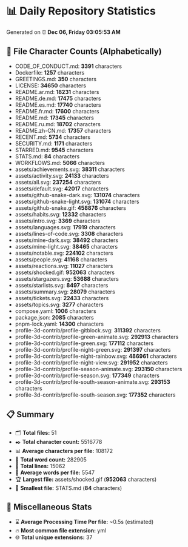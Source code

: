 # 📊 Daily Repository Statistics
Generated on ⏰ **Dec 06, Friday 03:05:53 AM**

## 📂 File Character Counts (Alphabetically)
- CODE_OF_CONDUCT.md: **3391** characters
- Dockerfile: **1257** characters
- GREETINGS.md: **350** characters
- LICENSE: **34650** characters
- README.ar.md: **18231** characters
- README.de.md: **17475** characters
- README.es.md: **17740** characters
- README.fr.md: **17600** characters
- README.md: **17345** characters
- README.ru.md: **18702** characters
- README.zh-CN.md: **17357** characters
- RECENT.md: **5734** characters
- SECURITY.md: **1171** characters
- STARRED.md: **9545** characters
- STATS.md: **84** characters
- WORKFLOWS.md: **5066** characters
- assets/achievements.svg: **38311** characters
- assets/activity.svg: **24133** characters
- assets/all.svg: **237254** characters
- assets/default.svg: **42017** characters
- assets/github-snake-dark.svg: **131074** characters
- assets/github-snake-light.svg: **131074** characters
- assets/github-snake.gif: **458876** characters
- assets/habits.svg: **12332** characters
- assets/intro.svg: **3369** characters
- assets/languages.svg: **17919** characters
- assets/lines-of-code.svg: **3308** characters
- assets/mine-dark.svg: **38492** characters
- assets/mine-light.svg: **38465** characters
- assets/notable.svg: **224102** characters
- assets/people.svg: **41168** characters
- assets/reactions.svg: **11027** characters
- assets/shocked.gif: **952063** characters
- assets/stargazers.svg: **53688** characters
- assets/starlists.svg: **8497** characters
- assets/summary.svg: **28079** characters
- assets/tickets.svg: **22433** characters
- assets/topics.svg: **3277** characters
- compose.yaml: **1006** characters
- package.json: **2085** characters
- pnpm-lock.yaml: **14300** characters
- profile-3d-contrib/profile-gitblock.svg: **311392** characters
- profile-3d-contrib/profile-green-animate.svg: **292913** characters
- profile-3d-contrib/profile-green.svg: **177112** characters
- profile-3d-contrib/profile-night-green.svg: **291397** characters
- profile-3d-contrib/profile-night-rainbow.svg: **486961** characters
- profile-3d-contrib/profile-night-view.svg: **291952** characters
- profile-3d-contrib/profile-season-animate.svg: **293150** characters
- profile-3d-contrib/profile-season.svg: **177349** characters
- profile-3d-contrib/profile-south-season-animate.svg: **293153** characters
- profile-3d-contrib/profile-south-season.svg: **177352** characters

## 📋 Summary
- 🗂️ **Total files:** 51
- ✒️ **Total character count:** 5516778
- 📊 **Average characters per file:** 108172
- 📝 **Total word count:** 282905
- 🧾 **Total lines:** 15062
- 📐 **Average words per file:** 5547
- 🏆 **Largest file:** assets/shocked.gif (**952063** characters)
- 🥉 **Smallest file:** STATS.md (**84** characters)

## 🌟 Miscellaneous Stats
- ⌛ **Average Processing Time Per file:** ~0.5s (estimated)
- 🔥 **Most common file extension:** yml
- 🌐 **Total unique extensions:** 37
